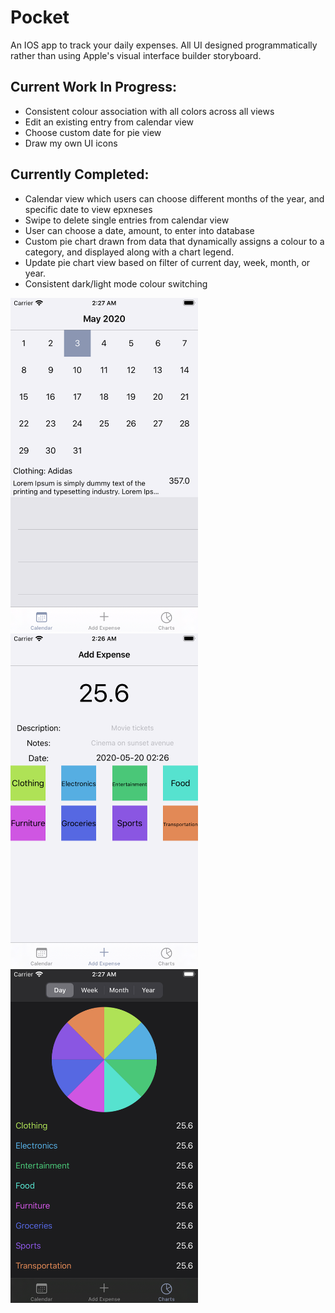 # Pocket

An IOS app to track your daily expenses. All UI designed programmatically rather than using Apple's visual interface builder storyboard.


## Current Work In Progress:

- Consistent colour association with all colors across all views
- Edit an existing entry from calendar view
- Choose custom date for pie view
- Draw my own UI icons 


## Currently Completed: 
- Calendar view which users can choose different months of the year, and specific date to view epxneses
- Swipe to delete single entries from calendar view
- User can choose a date, amount, to enter into database
- Custom pie chart drawn from data that dynamically assigns a colour to a category, and displayed along with a chart legend.
- Update pie chart view based on filter of current day, week, month, or year.
- Consistent dark/light mode colour switching




<img src="/MarkdownImages/Calendar.png" width="300"/>
<img src="/MarkdownImages/AddExpenses.png" width="300"/>
<img src="/MarkdownImages/Expenses.png" width="300"/>
